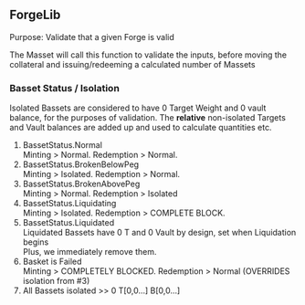 

## ForgeLib

Purpose: Validate that a given Forge is valid

The Masset will call this function to validate the inputs, before moving the collateral and 
issuing/redeeming a calculated number of Massets


### Basset Status / Isolation

Isolated Bassets are considered to have 0 Target Weight and 0 vault balance, for the purposes
of validation. The **relative** non-isolated Targets and Vault balances are added up and used 
to calculate quantities etc.

1. BassetStatus.Normal  
Minting > Normal. Redemption > Normal.  
2. BassetStatus.BrokenBelowPeg  
Minting > Isolated. Redemption > Normal.  
3. BassetStatus.BrokenAbovePeg  
Minting > Normal. Redemption > Isolated  
4. BassetStatus.Liquidating  
Minting > Isolated. Redemption > COMPLETE BLOCK.  
5. BassetStatus.Liquidated  
Liquidated Bassets have 0 T and 0 Vault by design, set when Liquidation begins  
Plus, we immediately remove them.  
6. Basket is Failed    
Minting > COMPLETELY BLOCKED. Redemption > Normal (OVERRIDES isolation from #3)    
7. All Bassets isolated >> 0 T[0,0...] B[0,0...]    


